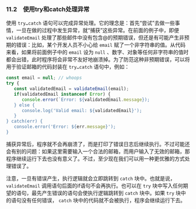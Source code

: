 ### 11.2　使用try和catch处理异常

使用 `try…catch` 语句可以完成异常处理。它的理念是：首先“尝试”去做一些事情，一旦在做的过程中发生异常，就“捕获”这些异常。在前面的例子中，即便 `validateEmail` 处理了那些邮件中没有包含@的预期错误，但还是有可能产生非预期的错误：比如，某个开发人员不小心给 `email` 赋了一个非字符串的值。从代码来看，如果将前面例子中的 `email` 设为 `null` 、数字、对象等任何非字符串的值时都会出错，此时程序将会非常不友好地崩溃掉。为了防范这种非预期错误，可以将用于验证邮箱的代码封装在 `try…catch` 语句中，例如：

```javascript
const email = null; // whoops
try {
   const validatedEmail = validateEmail(email);
   if(validatedEmail instanceof Error) {
      console.error(`Error: ${validatedEmail.message});
   } else {
      console.log('Valid email: ${validatedEmail}');
   }
} catch(err) {
   console.error('Error: ${err.message}');
} 
```

捕获异常后，程序就不会再崩溃了，而是打印了错误日志后继续执行。不过可能还会有别的问题：如果这里需要输入一个合法的邮箱，而用户输入了无效的邮箱，那程序继续运行下去也没有意义了。不过，至少现在我们可以用一种更优雅的方式处理错误了。

注意，一旦有错误产生，执行逻辑就会立即跳转到 `catch` 块中。也就是说， `validateEmail` 调用语句后面的if语句不会再执行。也可以在 `try` 块中写入任何期望的语句，最先产生错误的语句会使执行逻辑跳转到 `catch` 块中。如果 `try` 块中的语句没有任何错误， `catch` 块中的代码就不会被执行，程序会继续运行下去。

